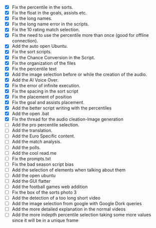 - [x] Fix the percentile in the sorts.
- [x] Fix the float in the goals, assists etc.
- [x] Fix the long names.
- [x] Fix the long name error in the scripts.
- [x] Fix the 10 rating match selection.
- [x] Fix the need to use the percentile more than once (good for offline connection).
- [x] Add the auto open Ubuntu.
- [x] Fix the sort scripts.
- [x] Fix the Chance Conversion in the Script.
- [x] Fix the organization of the files
- [x] Fix the percentile text
- [x] Add the image selection before or while the creation of the audio.
- [x] Add the AI Voice Over.
- [x] Fix the error of infinite execution.
- [x] Fix the spacing in the sort script
- [x] Fix the placement of position
- [x] Fix the goal and assists placement.
- [x] Add the better script writing with the percentiles
- [x] Add the open .bat
- [x] Fix the thread for the audio cleation-Image generation
- [ ] Add the pro percentile selection.
- [ ] Add the translation.
- [ ] Add the Euro Specific content.
- [ ] Add the match analysis.
- [ ] Add the polls.
- [ ] Add the cool read.me
- [ ] Fix the prompts.txt
- [ ] Fix the bad season script bias
- [ ] Add the selection of elements when talking about them
- [ ] Add the open ubuntu
- [ ] Add the GUI flatter
- [ ] Add the football games web addition
- [ ] Fix the box of the sorts photo 3
- [ ] Add the detection of a too long short video
- [ ] Add the image selection from google with Google Dork queries
- [ ] Add the more detailed explanation in the normal videos
- [ ] Add the more indepth percentile selection taking some more values since it will be in a unique frame